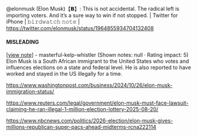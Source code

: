 @elonmusk (Elon Musk)【𝗕】: This is not accidental. The radical left is importing voters. And it’s a sure way to win if not stopped. | Twitter for iPhone | 𝚋𝚒𝚛𝚍𝚠𝚊𝚝𝚌𝚑 𝚗𝚘𝚝𝚎 | https://twitter.com/elonmusk/status/1964855934704132408

#### MISLEADING

[[view note]](https://x.com/i/birdwatch/n/1965134070536372346) - masterful-kelp-whistler (Shown notes: null · Rating impact: 5)\
Elon Musk is a South African immigrant to the United States who votes and influences elections on a state and federal level. He is also reported to have worked and stayed in the US illegally for a time. 

https://www.washingtonpost.com/business/2024/10/26/elon-musk-immigration-status/

https://www.reuters.com/legal/government/elon-musk-must-face-lawsuit-claiming-he-ran-illegal-1-million-election-lottery-2025-08-20/

https://www.nbcnews.com/politics/2026-election/elon-musk-gives-millions-republican-super-pacs-ahead-midterms-rcna222114
